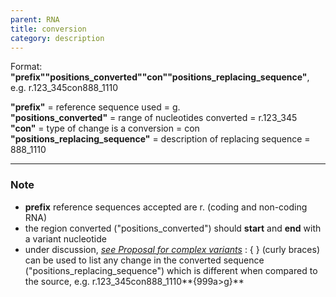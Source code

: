 ```yaml
---
parent: RNA
title: conversion
category: description
---
```


Format: **"prefix""positions_converted""con""positions_replacing_sequence"**,  e.g. r.123\_345con888\_1110

**"prefix"**  =  reference sequence used  =  g.<br>
**"positions_converted"**  =  range of nucleotides converted  =  r.123\_345<br>
**"con"**  =  type of change is a conversion =  con<br> 
**"positions_replacing_sequence"**  =  description of replacing sequence  =  888\_1110
 
---

### Note

*	**prefix** reference sequences accepted are r. (coding and non-coding RNA)
*	the region converted ("positions\_converted") should **start** and **end** with a variant nucleotide
*	under discussion, [_see Proposal for complex variants_](http://www.hgvs.org/mutnomen/HGVS_extend_PT.doc)
	:	{ } (curly braces) can be used to list any change in the converted sequence ("positions\_replacing_sequence") which is different when compared to the source, e.g. r.123\_345con888\_1110**{999a>g}**